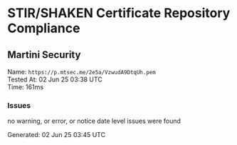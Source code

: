 # STIR/SHAKEN Certificate Repository Compliance

## Martini Security

Name: `https://p.mtsec.me/2e5a/VzwudA9DtqUh.pem`\
Tested At: 02 Jun 25 03:38 UTC\
Time: 161ms

### Issues

no warning, or error, or notice date level issues were found

Generated: 02 Jun 25 03:45 UTC